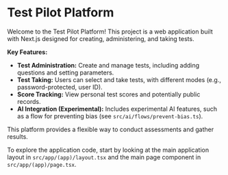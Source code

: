 # Test Pilot Platform

Welcome to the Test Pilot Platform! This project is a web application built with Next.js designed for creating, administering, and taking tests.

**Key Features:**

- **Test Administration:** Create and manage tests, including adding questions and setting parameters.
- **Test Taking:** Users can select and take tests, with different modes (e.g., password-protected, user ID).
- **Score Tracking:** View personal test scores and potentially public records.
- **AI Integration (Experimental):** Includes experimental AI features, such as a flow for preventing bias (see `src/ai/flows/prevent-bias.ts`).

This platform provides a flexible way to conduct assessments and gather results.

To explore the application code, start by looking at the main application layout in `src/app/(app)/layout.tsx` and the main page component in `src/app/(app)/page.tsx`.
